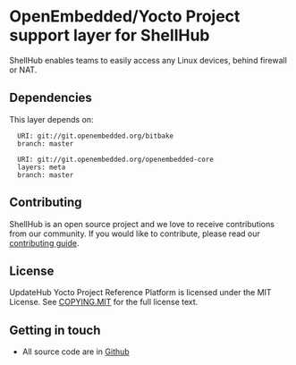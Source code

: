 # OpenEmbedded/Yocto Project support layer for ShellHub

ShellHub enables teams to easily access any Linux devices, behind
firewall or NAT.

## Dependencies

This layer depends on:

```shell
  URI: git://git.openembedded.org/bitbake
  branch: master

  URI: git://git.openembedded.org/openembedded-core
  layers: meta
  branch: master
```

## Contributing

ShellHub is an open source project and we love to receive
contributions from our community.  If you would like to contribute,
please read our [contributing guide](https://github.com/ShellHub-io/shellhub/blob/master/CONTRIBUTING.md).

## License

UpdateHub Yocto Project Reference Platform is licensed under the MIT License.
See [COPYING.MIT](COPYING.MIT) for the full license text.

## Getting in touch

* All source code are in [Github](https://github.com/ShellHub-io)
